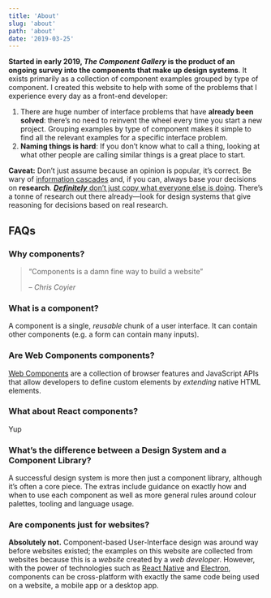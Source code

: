 ```yaml
---
title: 'About'
slug: 'about'
path: 'about'
date: '2019-03-25'
---
```


**Started in early 2019, _The Component Gallery_ is the product of an ongoing survey into the components that make up design systems**. It exists primarily as a collection of component examples grouped by type of component. I created this website to help with some of the problems that I experience every day as a front-end developer:

1. There are huge number of interface problems that have **already been solved**: there’s no need to reinvent the wheel every time you start a new project. Grouping examples by type of component makes it simple to find all the relevant examples for a specific interface problem.
2. **Naming things is hard**: If you don’t know what to call a thing, looking at what other people are calling similar things is a great place to start.

**Caveat:** Don’t just assume because an opinion is popular, it’s correct. Be wary of [information cascades](https://en.wikipedia.org/wiki/Information_cascade) and, if you can, always base your decisions on **research**. [**_Definitely_** don’t just copy what everyone else is doing](https://noti.st/stephenhay/nLABeP/i-don-t-care-what-airbnb-is-doing-and-neither-should-you). There’s a tonne of research out there already—look for design systems that give reasoning for decisions based on real research.

## FAQs

### Why components?

> “Components is a damn fine way to build a website”
>
> – <cite>Chris Coyier</cite>

### What is a component?

A component is a single, _reusable_ chunk of a user interface. It can contain other components (e.g. a form can contain many inputs).

### Are Web Components components?

[Web Components](https://www.webcomponents.org/introduction) are a collection of browser features and JavaScript APIs that allow developers to define custom elements by _extending_ native HTML elements.

### What about React components?

Yup

<!-- **Short answer:** Yes -->

<!-- **Longer answer**React is a great way to start thinking of user interfaces in a component-based way. While you _could_ put your whole interface in one single react component, you'll quickly see the benefit of splitting recurring patterns into separate component files, each with their own props, state, and methods. -->

### What’s the difference between a Design System and a Component Library?

A successful design system is more then just a component library, although it’s often a core piece. The extras include guidance on exactly how and when to use each component as well as more general rules around colour palettes, tooling and language usage.

### Are components just for websites?

**Absolutely not.** Component-based User-Interface design was around way before websites existed; the examples on this website are collected from websites because this is a _website_ created by a _web developer_. However, with the power of technologies such as [React Native](https://facebook.github.io/react-native/) and [Electron](https://electronjs.org/), components can be cross-platform with exactly the same code being used on a website, a mobile app or a desktop app.
